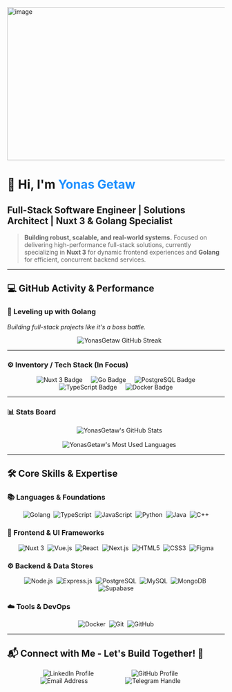<img width="1120" height="354" alt="image" src="https://github.com/user-attachments/assets/8468629d-8685-462a-959b-3f6db62dee7f" />

# 👋 Hi, I'm <span style="color:#1E90FF;">Yonas Getaw</span>
## **Full-Stack Software Engineer | Solutions Architect | Nuxt 3 & Golang Specialist**

> **Building robust, scalable, and real-world systems.** Focused on delivering high-performance full-stack solutions, currently specializing in **Nuxt 3** for dynamic frontend experiences and **Golang** for efficient, concurrent backend services.

---

## 💻 GitHub Activity & Performance

### 🚀 Leveling up with **Golang**
*Building full-stack projects like it's a boss battle.*

<p align="center">
    <img src="https://github-readme-streak-stats.herokuapp.com/?user=YonasGetaw&theme=dark&hide_border=true&date_format=M%20j%5B%2C%20Y%5D" alt="YonasGetaw GitHub Streak" />
</p>

---

### ⚙️ Inventory / Tech Stack (In Focus)

<p align="center">
    <img src="https://img.shields.io/badge/Nuxt%203-00DC82?style=for-the-badge&logo=nuxtdotjs&logoColor=white" alt="Nuxt 3 Badge"/>
    <img src="https://img.shields.io/badge/Go-00ADD8?style=for-the-badge&logo=go&logoColor=white" alt="Go Badge"/>
    <img src="https://img.shields.io/badge/PostgreSQL-316192?style=for-the-badge&logo=postgresql&logoColor=white" alt="PostgreSQL Badge"/>
    <img src="https://img.shields.io/badge/TypeScript-3178C6?style=for-the-badge&logo=typescript&logoColor=white" alt="TypeScript Badge"/>
    <img src="https://img.shields.io/badge/Docker-2496ED?style=for-the-badge&logo=docker&logoColor=white" alt="Docker Badge"/>
</p>

---

### 📊 Stats Board

<p align="center">
    <img align="center" src="https://github-readme-stats.vercel.app/api?username=YonasGetaw&show_icons=true&theme=dark&hide_border=true&count_private=true" alt="YonasGetaw's GitHub Stats" />
</p>

<p align="center">
    <img align="center" src="https://github-readme-stats.vercel.app/api/top-langs/?username=YonasGetaw&layout=compact&langs_count=6&theme=dark&hide_border=true" alt="YonasGetaw's Most Used Languages" />
</p>

---

## 🛠️ Core Skills & Expertise

### 📚 Languages & Foundations
<div align="center">
<img src="https://upload.wikimedia.org/wikipedia/commons/0/05/Go_Logo_Blue.svg" title="Golang" **width="60"**/>&nbsp;
<img src="https://cdn.jsdelivr.net/gh/devicons/devicon/icons/typescript/typescript-original.svg" title="TypeScript" **width="60"**/>&nbsp;
<img src="https://cdn.jsdelivr.net/gh/devicons/devicon/icons/javascript/javascript-original.svg" title="JavaScript" **width="60"**/>&nbsp;
<img src="https://cdn.jsdelivr.net/gh/devicons/devicon/icons/python/python-original.svg" title="Python" **width="60"**/>&nbsp;
<img src="https://cdn.jsdelivr.net/gh/devicons/devicon/icons/java/java-original.svg" title="Java" **width="60"**/>&nbsp;
<img src="https://cdn.jsdelivr.net/gh/devicons/devicon/icons/cplusplus/cplusplus-original.svg" title="C++" **width="60"**/>
</div>

### 🎨 Frontend & UI Frameworks
<div align="center">
<img src="https://cdn.jsdelivr.net/gh/devicons/devicon/icons/nuxtjs/nuxtjs-original.svg" title="Nuxt 3" **width="60"**/>&nbsp;
<img src="https://cdn.jsdelivr.net/gh/devicons/devicon/icons/vuejs/vuejs-original.svg" title="Vue.js" **width="60"**/>&nbsp;
<img src="https://cdn.jsdelivr.net/gh/devicons/devicon/icons/react/react-original.svg" title="React" **width="60"**/>&nbsp;
<img src="https://cdn.jsdelivr.net/gh/devicons/devicon/icons/nextjs/nextjs-original.svg" title="Next.js" **width="60"**/>&nbsp;
<img src="https://cdn.jsdelivr.net/gh/devicons/devicon/icons/html5/html5-original.svg" title="HTML5" **width="60"**/>&nbsp;
<img src="https://cdn.jsdelivr.net/gh/devicons/devicon/icons/css3/css3-original.svg" title="CSS3" **width="60"**/>&nbsp;
<img src="https://cdn.jsdelivr.net/gh/devicons/devicon/icons/figma/figma-original.svg" title="Figma" **width="60"**/>
</div>

### ⚙️ Backend & Data Stores
<div align="center">
<img src="https://cdn.jsdelivr.net/gh/devicons/devicon/icons/nodejs/nodejs-original.svg" title="Node.js" **width="60"**/>&nbsp;
<img src="https://cdn.jsdelivr.net/gh/devicons/devicon/icons/express/express-original.svg" title="Express.js" **width="60"**/>&nbsp;
<img src="https://cdn.jsdelivr.net/gh/devicons/devicon/icons/postgresql/postgresql-original.svg" title="PostgreSQL" **width="60"**/>&nbsp;
<img src="https://cdn.jsdelivr.net/gh/devicons/devicon/icons/mysql/mysql-original.svg" title="MySQL" **width="60"**/>&nbsp;
<img src="https://cdn.jsdelivr.net/gh/devicons/devicon/icons/mongodb/mongodb-original.svg" title="MongoDB" **width="60"**/>&nbsp;
<img src="https://cdn.jsdelivr.net/gh/devicons/devicon/icons/supabase/supabase-original.svg" title="Supabase" **width="60"**/>
</div>

### ☁️ Tools & DevOps
<div align="center">
<img src="https://cdn.jsdelivr.net/gh/devicons/devicon/icons/docker/docker-original.svg" title="Docker" **width="60"**/>&nbsp;
<img src="https://cdn.jsdelivr.net/gh/devicons/devicon/icons/git/git-original.svg" title="Git" **width="60"**/>&nbsp;
<img src="https://cdn.jsdelivr.net/gh/devicons/devicon/icons/github/github-original.svg" title="GitHub" **width="60"**/>
</div>

---

## 📬 Connect with Me - Let's Build Together! 🤝
<p align="center">
    <a href="https://www.linkedin.com/in/yonas-getaw-a66710374?utm_source=share&utm_campaign=share_via&utm_content=profile&utm_medium=android_app" target="_blank" style="text-decoration:none; margin: 0 10px;">
        <img src="https://img.shields.io/badge/LinkedIn-Yonas%20Getaw-0077B5?style=for-the-badge&logo=linkedin&logoColor=white" alt="LinkedIn Profile" />
    </a>
    <a href="https://github.com/YonasGetaw" target="_blank" style="text-decoration:none; margin: 0 10px;">
        <img src="https://img.shields.io/badge/GitHub-YonasGetaw-100000?style=for-the-badge&logo=github&logoColor=white" alt="GitHub Profile" />
    </a>
    <a href="mailto:yonasgetaw5444@gmail.com" target="_blank" style="text-decoration:none; margin: 0 10px;">
        <img src="https://img.shields.io/badge/Email-yonasgetaw5444%40gmail.com-D14836?style=for-the-badge&logo=gmail&logoColor=white" alt="Email Address" />
    </a>
    <a href="https://t.me/@YONAA54" target="_blank" style="text-decoration:none; margin: 0 10px;">
        <img src="https://img.shields.io/badge/Telegram-@YONAA54-26A5E4?style=for-the-badge&logo=telegram&logoColor=white" alt="Telegram Handle" />
    </a>
</p>
